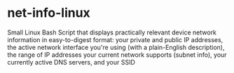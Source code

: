 # net-info-linux
Small Linux Bash Script that displays practically relevant device network information in easy-to-digest format: your private and public IP addresses, the active network interface you're using (with a plain-English description), the range of IP addresses your current network supports (subnet info), your currently active DNS servers, and your SSID

